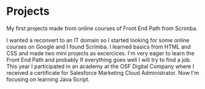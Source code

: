 # Projects
My first projects made from online courses of Front End Path from Scrimba.

I wanted a reconvert to an IT domain so I started looking for some online courses on Google and I found Scrimba.
I learned basics from HTML and CSS and made two mini projects as excercices. I'm very eager to learn the Front End Path and probably If everything goes well I will try to find a job.
This year I participated in an academy at the OSF Digital Company where I received a certificate for Salesforce Marketing Cloud Administrator.
Now I'm focusing on learning Java Script.
